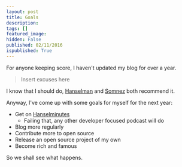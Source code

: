 ```yaml
---
layout: post
title: Goals
description: 
tags: []
featured_image: 
hidden: False
published: 02/11/2016
ispublished: True
---
```

For anyone keeping score, I haven't updated my blog for over a year.

>Insert excuses here

I know that I should do, [Hanselman](https://twitter.com/shanselman) and [Somnez](https://twitter.com/jsonmez) both recommend it.

Anyway, I've come up with some goals for myself for the next year:

* Get on [Hanselminutes](http://hanselminutes.com/)
   - Failing that, any other developer focused podcast will do
* Blog more regularly
* Contribute more to open source
* Release an open source project of my own
* Become rich and famous

So we shall see what happens.
